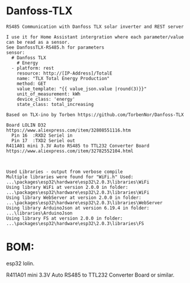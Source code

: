 # Danfoss-TLX
    RS485 Communication with Danfoss TLX solar inverter and REST server

    I use it for Home Assistant intergration where each parameter/value can be read as a sensor.
    See DanfossTLX-RS485.h for parameters
    sensor:
      # Danfoss TLX
        # Energy
      - platform: rest
        resource: http://[IP-Address]/TotalE
        name: "TLX Total Energy Production"
        method: GET
        value_template: "{{ value_json.value |round(3)}}"
        unit_of_measurement: kWh
        device_class: 'energy'
        state_class: total_increasing

    Based on TLX-ino by Torben https://github.com/TorbenNor/Danfoss-TLX

    Board LOLIN D32                                        
    https://www.aliexpress.com/item/32808551116.htm
      Pin 16  :RXD2 Seriel in
      Pin 17  :TXD2 Seriel out
    R411A01 mini 3.3V Auto RS485 to TTL232 Converter Board  
    https://www.aliexpress.com/item/32782552104.html



    Used Libraries - output from verbose compile
    Multiple libraries were found for "WiFi.h" Used:       ...\packages\esp32\hardware\esp32\2.0.3\libraries\WiFi
    Using library WiFi at version 2.0.0 in folder:         ...\packages\esp32\hardware\esp32\2.0.3\libraries\WiFi 
    Using library WebServer at version 2.0.0 in folder:    ...\packages\esp32\hardware\esp32\2.0.3\libraries\WebServer 
    Using library ArduinoJson at version 6.19.4 in folder: ...\libraries\ArduinoJson 
    Using library FS at version 2.0.0 in folder:           ...\packages\esp32\hardware\esp32\2.0.3\libraries\FS 



# BOM:
esp32 lolin.

R411A01 mini 3.3V Auto RS485 to TTL232 Converter Board or similar.


